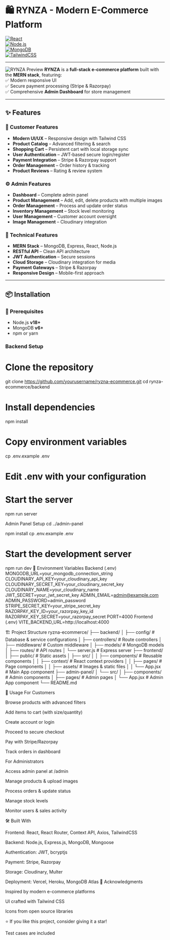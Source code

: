 # 🛍️ RYNZA - Modern E-Commerce Platform

[![React](https://img.shields.io/badge/React-18.2-blue)]()  
[![Node.js](https://img.shields.io/badge/Node.js-18.0-green)]()  
[![MongoDB](https://img.shields.io/badge/MongoDB-6.0-green)]()  
[![TailwindCSS](https://img.shields.io/badge/TailwindCSS-3.3-cyan)]()  

---

![RYNZA Preview](https://via.placeholder.com/800x400/3B82F6/FFFFFF?text=RYNZA+E-Commerce+Platform)
**RYNZA** is a **full-stack e-commerce platform** built with the **MERN stack**, featuring:  
✅ Modern responsive UI  
✅ Secure payment processing (Stripe & Razorpay)  
✅ Comprehensive **Admin Dashboard** for store management  

---
## ✨ Features

### 🛒 Customer Features
- **Modern UI/UX** – Responsive design with Tailwind CSS  
- **Product Catalog** – Advanced filtering & search  
- **Shopping Cart** – Persistent cart with local storage sync  
- **User Authentication** – JWT-based secure login/register  
- **Payment Integration** – Stripe & Razorpay support  
- **Order Management** – Order history & tracking  
- **Product Reviews** – Rating & review system  

### ⚙️ Admin Features
- **Dashboard** – Complete admin panel  
- **Product Management** – Add, edit, delete products with multiple images  
- **Order Management** – Process and update order status  
- **Inventory Management** – Stock level monitoring  
- **User Management** – Customer account oversight  
- **Image Management** – Cloudinary integration  

### 🚀 Technical Features
- **MERN Stack** – MongoDB, Express, React, Node.js  
- **RESTful API** – Clean API architecture  
- **JWT Authentication** – Secure sessions  
- **Cloud Storage** – Cloudinary integration for media  
- **Payment Gateways** – Stripe & Razorpay  
- **Responsive Design** – Mobile-first approach  

---

## 📦 Installation

### 🔑 Prerequisites
- Node.js **v18+**  
- MongoDB **v6+**  
- npm or yarn  
### Backend Setup
# Clone the repository
git clone https://github.com/yourusername/ryzna-ecommerce.git
cd rynza-ecommerce/backend
# Install dependencies
npm install
# Copy environment variables
cp .env.example .env
# Edit .env with your configuration

# Start the server
npm run server

Admin Panel Setup
cd ../admin-panel

npm install
cp .env.example .env

# Start the development server
npm run dev
🔧 Environment Variables
Backend (.env)
MONGODB_URL=your_mongodb_connection_string
CLOUDINARY_API_KEY=your_cloudinary_api_key
CLOUDINARY_SECRET_KEY=your_cloudinary_secret_key
CLOUDINARY_NAME=your_cloudinary_name
JWT_SECRET=your_jwt_secret_key
ADMIN_EMAIL=admin@example.com
ADMIN_PASSWORD=admin_password
STRIPE_SECRET_KEY=your_stripe_secret_key
RAZORPAY_KEY_ID=your_razorpay_key_id
RAZORPAY_KEY_SECRET=your_razorpay_secret
PORT=4000
Frontend (.env)
VITE_BACKEND_URL=http://localhost:4000

🏗️ Project Structure
ryzna-ecommerce/
├── backend/
│   ├── config/          # Database & service configurations
│   ├── controllers/     # Route controllers
│   ├── middleware/      # Custom middleware
│   ├── models/          # MongoDB models
│   ├── routes/          # API routes
│   └── server.js        # Express server
├── frontend/
│   ├── public/          # Static assets
│   ├── src/
│   │   ├── components/  # Reusable components
│   │   ├── context/     # React context providers
│   │   ├── pages/       # Page components
│   │   ├── assets/      # Images & static files
│   │   └── App.jsx      # Main App component
├── admin-panel/
│   └── src/
│       ├── components/  # Admin components
│       ├── pages/       # Admin pages
│       └── App.jsx      # Admin App component
└── README.md

📱 Usage
For Customers

Browse products with advanced filters

Add items to cart (with size/quantity)

Create account or login

Proceed to secure checkout

Pay with Stripe/Razorpay

Track orders in dashboard

For Administrators

Access admin panel at /admin

Manage products & upload images

Process orders & update status

Manage stock levels

Monitor users & sales activity

🛠️ Built With

Frontend: React, React Router, Context API, Axios, TailwindCSS

Backend: Node.js, Express.js, MongoDB, Mongoose

Authentication: JWT, bcryptjs

Payment: Stripe, Razorpay

Storage: Cloudinary, Multer

Deployment: Vercel, Heroku, MongoDB Atlas
🙏 Acknowledgments

Inspired by modern e-commerce platforms

UI crafted with Tailwind CSS

Icons from open source libraries

⭐ If you like this project, consider giving it a star!

Test cases are included